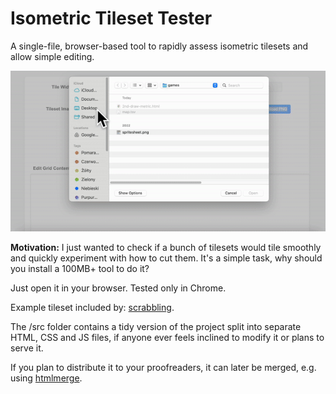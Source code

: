 # Isometric Tileset Tester
 A single-file, browser-based tool to rapidly assess isometric tilesets and allow simple editing.

 ![](assets/showcase.gif)

__Motivation:__ I just wanted to check if a bunch of tilesets would tile smoothly and quickly experiment with how to cut them. It's a simple task, why should you install a 100MB+ tool to do it?

Just open it in your browser. Tested only in Chrome.

Example tileset included by: [scrabbling](https://scrabling.itch.io/pixel-isometric-tiles).

The /src folder contains a tidy version of the project split into separate HTML, CSS and JS files, if anyone ever feels inclined to modify it or plans to serve it.

If you plan to distribute it to your proofreaders, it can later be merged, e.g. using [htmlmerge](https://github.com/LukasWillin/htmlmerge).

